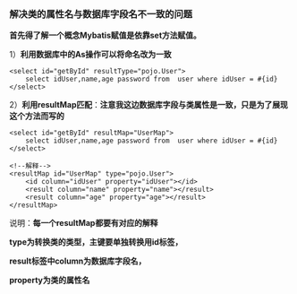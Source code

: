 ### 解决类的属性名与数据库字段名不一致的问题

**首先得了解一个概念Mybatis赋值是依靠set方法赋值。**

1）**利用数据库中的As操作可以将命名改为一致**

```xml-dtd
<select id="getById" resultType="pojo.User">
    select idUser,name,age password from  user where idUser = #{id}
</select>
```



2）**利用resultMap匹配**：**注意我这边数据库字段与类属性是一致，只是为了展现这个方法而写的**

```xml-dtd
<select id="getById" resultMap="UserMap">
    select idUser,name,age password from  user where idUser = #{id}
</select>

<!--解释-->
<resultMap id="UserMap" type="pojo.User">
    <id column="idUser" property="idUser"></id>
    <result column="name" property="name"></result>
    <result column="age" property="age"></result>
</resultMap>
```

说明：**每一个resultMap都要有对应的解释**

**type为转换类的类型，主键要单独转换用id标签，**

**result标签中column为数据库字段名，**

**property为类的属性名**

